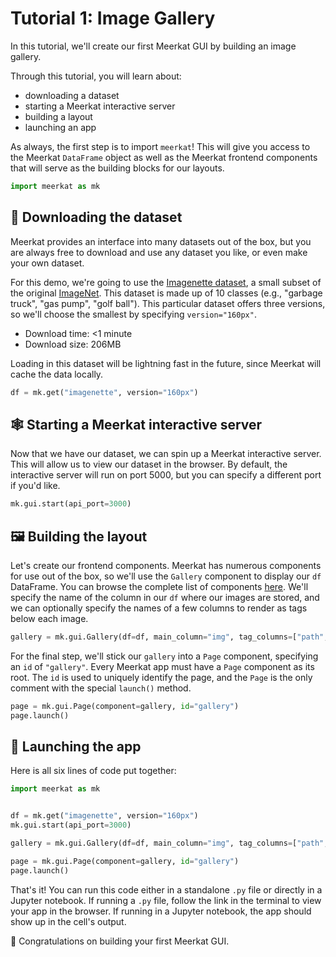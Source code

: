 # Tutorial 1: Image Gallery

In this tutorial, we'll create our first Meerkat GUI by building an image gallery.

Through this tutorial, you will learn about:
- downloading a dataset
- starting a Meerkat interactive server
- building a layout
- launching an app

As always, the first step is to import `meerkat`! This will give you access to the Meerkat `DataFrame` object as well as the Meerkat frontend components that will serve as the building blocks for our layouts.
```python
import meerkat as mk
```

## 💾 Downloading the dataset
Meerkat provides an interface into many datasets out of the box, but you are always free to download and use any dataset you like, or even make your own dataset.

For this demo, we're going to use the [Imagenette dataset](https://github.com/fastai/imagenette#image%E7%BD%91), a small subset of the original [ImageNet](https://www.image-net.org/update-mar-11-2021.php). This dataset is made up of 10 classes (e.g., "garbage truck", "gas pump", "golf ball"). This particular dataset offers three versions, so we'll choose the smallest by specifying `version="160px"`.
- Download time: <1 minute
- Download size: 206MB

Loading in this dataset will be lightning fast in the future, since Meerkat will cache the data locally.
```python
df = mk.get("imagenette", version="160px")
```

## 🕸️ Starting a Meerkat interactive server
Now that we have our dataset, we can spin up a Meerkat interactive server. This will allow us to view our dataset in the browser. By default, the interactive server will run on port 5000, but you can specify a different port if you'd like.
```python
mk.gui.start(api_port=3000)
```

## 🖼️ Building the layout
Let's create our frontend components. Meerkat has numerous components for use out of the box, so we'll use the `Gallery` component to display our `df` DataFrame. You can browse the complete list of components [here](). We'll specify the name of the column in our `df` where our images are stored, and we can optionally specify the names of a few columns to render as tags below each image.
```python
gallery = mk.gui.Gallery(df=df, main_column="img", tag_columns=["path", "label"])
```

For the final step, we'll stick our `gallery` into a `Page` component, specifying an `id` of `"gallery"`. Every Meerkat app must have a `Page` component as its root. The `id` is used to uniquely identify the page, and the `Page` is the only comment with the special `launch()` method.
```python
page = mk.gui.Page(component=gallery, id="gallery")
page.launch()
```

## 🚀 Launching the app
Here is all six lines of code put together:
```python
import meerkat as mk


df = mk.get("imagenette", version="160px")
mk.gui.start(api_port=3000)

gallery = mk.gui.Gallery(df=df, main_column="img", tag_columns=["path", "label"])

page = mk.gui.Page(component=gallery, id="gallery")
page.launch()
```

That's it! You can run this code either in a standalone `.py` file or directly in a Jupyter notebook. If running a `.py` file, follow the link in the terminal to view your app in the browser. If running in a Jupyter notebook, the app should show up in the cell's output.

🥳 Congratulations on building your first Meerkat GUI.
